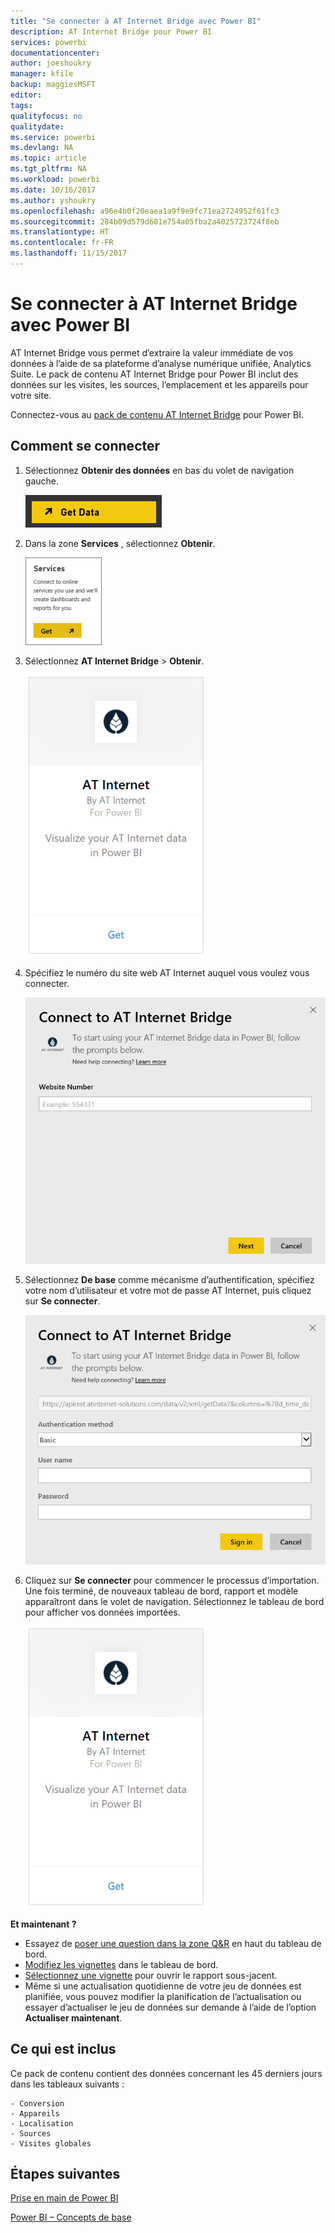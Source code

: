 ```yaml
---
title: "Se connecter à AT Internet Bridge avec Power BI"
description: AT Internet Bridge pour Power BI
services: powerbi
documentationcenter: 
author: joeshoukry
manager: kfile
backup: maggiesMSFT
editor: 
tags: 
qualityfocus: no
qualitydate: 
ms.service: powerbi
ms.devlang: NA
ms.topic: article
ms.tgt_pltfrm: NA
ms.workload: powerbi
ms.date: 10/16/2017
ms.author: yshoukry
ms.openlocfilehash: a96e4b0f20eaea1a9f9e9fc71ea2724952f61fc3
ms.sourcegitcommit: 284b09d579d601e754a05fba2a4025723724f8eb
ms.translationtype: HT
ms.contentlocale: fr-FR
ms.lasthandoff: 11/15/2017
---
```

# <a name="connect-to-at-internet-bridge-with-power-bi"></a>Se connecter à AT Internet Bridge avec Power BI
AT Internet Bridge vous permet d’extraire la valeur immédiate de vos données à l’aide de sa plateforme d’analyse numérique unifiée, Analytics Suite. Le pack de contenu AT Internet Bridge pour Power BI inclut des données sur les visites, les sources, l’emplacement et les appareils pour votre site.

Connectez-vous au [pack de contenu AT Internet Bridge](https://app.powerbi.com/getdata/services/at-internet-bridge) pour Power BI.

## <a name="how-to-connect"></a>Comment se connecter
1. Sélectionnez **Obtenir des données** en bas du volet de navigation gauche.
   
   ![](media/service-connect-to-at-internet/pbi_getdata.png) 
2. Dans la zone **Services** , sélectionnez **Obtenir**.
   
   ![](media/service-connect-to-at-internet/pbi_getservices.png) 
3. Sélectionnez **AT Internet Bridge** \> **Obtenir**.
   
   ![](media/service-connect-to-at-internet/atinternet.png)
4. Spécifiez le numéro du site web AT Internet auquel vous voulez vous connecter.
   
   ![](media/service-connect-to-at-internet/params.png)
5. Sélectionnez **De base** comme mécanisme d’authentification, spécifiez votre nom d’utilisateur et votre mot de passe AT Internet, puis cliquez sur **Se connecter**.
   
   ![](media/service-connect-to-at-internet/creds.png)
6. Cliquez sur **Se connecter** pour commencer le processus d’importation. Une fois terminé, de nouveaux tableau de bord, rapport et modèle apparaîtront dans le volet de navigation. Sélectionnez le tableau de bord pour afficher vos données importées.
   
    ![](media/service-connect-to-at-internet/atinternet.png)

**Et maintenant ?**

* Essayez de [poser une question dans la zone Q&R](service-q-and-a.md) en haut du tableau de bord.
* [Modifiez les vignettes](service-dashboard-edit-tile.md) dans le tableau de bord.
* [Sélectionnez une vignette](service-dashboard-tiles.md) pour ouvrir le rapport sous-jacent.
* Même si une actualisation quotidienne de votre jeu de données est planifiée, vous pouvez modifier la planification de l’actualisation ou essayer d’actualiser le jeu de données sur demande à l’aide de l’option **Actualiser maintenant**.

## <a name="whats-included"></a>Ce qui est inclus
Ce pack de contenu contient des données concernant les 45 derniers jours dans les tableaux suivants :  

    - Conversion  
    - Appareils  
    - Localisation  
    - Sources  
    - Visites globales  

## <a name="next-steps"></a>Étapes suivantes
[Prise en main de Power BI](service-get-started.md)

[Power BI – Concepts de base](service-basic-concepts.md)

